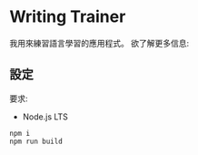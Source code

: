 # Writing Trainer

我用來練習語言學習的應用程式。 欲了解更多信息:

## 設定

要求:

- Node.js LTS

```
npm i
npm run build
```
